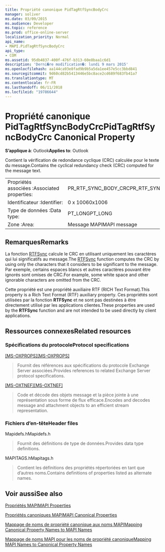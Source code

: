 ```yaml
---
title: Propriété canonique PidTagRtfSyncBodyCrc
manager: soliver
ms.date: 03/09/2015
ms.audience: Developer
ms.topic: reference
ms.prod: office-online-server
localization_priority: Normal
api_name:
- MAPI.PidTagRtfSyncBodyCrc
api_type:
- COM
ms.assetid: 95db4837-400f-476f-b313-60e8baa1c6d1
description: 'Derni�re modification�: lundi 9 mars 2015'
ms.openlocfilehash: aa144ca93e8fad9b9b5a5da1ee457e5cc3bbd841
ms.sourcegitcommit: 9d60cd82b5413446e5bc8ace2cd689f683fb41a7
ms.translationtype: MT
ms.contentlocale: fr-FR
ms.lasthandoff: 06/11/2018
ms.locfileid: "19786644"
---
```

# <a name="pidtagrtfsyncbodycrc-canonical-property"></a><span data-ttu-id="43800-103">Propriété canonique PidTagRtfSyncBodyCrc</span><span class="sxs-lookup"><span data-stu-id="43800-103">PidTagRtfSyncBodyCrc Canonical Property</span></span>

  
  
<span data-ttu-id="43800-104">**S’applique à**: Outlook</span><span class="sxs-lookup"><span data-stu-id="43800-104">**Applies to**: Outlook</span></span> 
  
<span data-ttu-id="43800-105">Contient la vérification de redondance cyclique (CRC) calculée pour le texte du message.</span><span class="sxs-lookup"><span data-stu-id="43800-105">Contains the cyclical redundancy check (CRC) computed for the message text.</span></span>
  
|||
|:-----|:-----|
|<span data-ttu-id="43800-106">Propriétés associées :</span><span class="sxs-lookup"><span data-stu-id="43800-106">Associated properties:</span></span>  <br/> |<span data-ttu-id="43800-107">PR_RTF_SYNC_BODY_CRC</span><span class="sxs-lookup"><span data-stu-id="43800-107">PR_RTF_SYNC_BODY_CRC</span></span>  <br/> |
|<span data-ttu-id="43800-108">Identificateur :</span><span class="sxs-lookup"><span data-stu-id="43800-108">Identifier:</span></span>  <br/> |<span data-ttu-id="43800-109">0 x 1006</span><span class="sxs-lookup"><span data-stu-id="43800-109">0x1006</span></span>  <br/> |
|<span data-ttu-id="43800-110">Type de données :</span><span class="sxs-lookup"><span data-stu-id="43800-110">Data type:</span></span>  <br/> |<span data-ttu-id="43800-111">PT_LONG</span><span class="sxs-lookup"><span data-stu-id="43800-111">PT_LONG</span></span>  <br/> |
|<span data-ttu-id="43800-112">Zone :</span><span class="sxs-lookup"><span data-stu-id="43800-112">Area:</span></span>  <br/> |<span data-ttu-id="43800-113">Message MAPI</span><span class="sxs-lookup"><span data-stu-id="43800-113">MAPI message</span></span>  <br/> |
   
## <a name="remarks"></a><span data-ttu-id="43800-114">Remarques</span><span class="sxs-lookup"><span data-stu-id="43800-114">Remarks</span></span>

<span data-ttu-id="43800-115">La fonction [RTFSync](rtfsync.md) calcule le CRC en utilisant uniquement les caractères qui lui significatifs au message.</span><span class="sxs-lookup"><span data-stu-id="43800-115">The [RTFSync](rtfsync.md) function computes the CRC by using only the characters that it considers to be significant to the message.</span></span> <span data-ttu-id="43800-116">Par exemple, certains espaces blancs et autres caractères pouvant être ignorés sont omises de CRC.</span><span class="sxs-lookup"><span data-stu-id="43800-116">For example, some white space and other ignorable characters are omitted from the CRC.</span></span> 
  
<span data-ttu-id="43800-117">Cette propriété est une propriété auxiliaire RTF (RICH Text Format).</span><span class="sxs-lookup"><span data-stu-id="43800-117">This property is a Rich Text Format (RTF) auxiliary property.</span></span> <span data-ttu-id="43800-118">Ces propriétés sont utilisées par la fonction **RTFSync** et ne sont pas destinées à être directement utilisé par les applications clientes.</span><span class="sxs-lookup"><span data-stu-id="43800-118">These properties are used by the **RTFSync** function and are not intended to be used directly by client applications.</span></span> 
  
## <a name="related-resources"></a><span data-ttu-id="43800-119">Ressources connexes</span><span class="sxs-lookup"><span data-stu-id="43800-119">Related resources</span></span>

### <a name="protocol-specifications"></a><span data-ttu-id="43800-120">Spécifications du protocole</span><span class="sxs-lookup"><span data-stu-id="43800-120">Protocol specifications</span></span>

<span data-ttu-id="43800-121">[[MS-OXPROPS]](http://msdn.microsoft.com/library/f6ab1613-aefe-447d-a49c-18217230b148%28Office.15%29.aspx)</span><span class="sxs-lookup"><span data-stu-id="43800-121">[[MS-OXPROPS]](http://msdn.microsoft.com/library/f6ab1613-aefe-447d-a49c-18217230b148%28Office.15%29.aspx)</span></span>
  
> <span data-ttu-id="43800-122">Fournit des références aux spécifications du protocole Exchange Server associées.</span><span class="sxs-lookup"><span data-stu-id="43800-122">Provides references to related Exchange Server protocol specifications.</span></span>
    
<span data-ttu-id="43800-123">[[MS-OXTNEF]](http://msdn.microsoft.com/library/1f0544d7-30b7-4194-b58f-adc82f3763bb%28Office.15%29.aspx)</span><span class="sxs-lookup"><span data-stu-id="43800-123">[[MS-OXTNEF]](http://msdn.microsoft.com/library/1f0544d7-30b7-4194-b58f-adc82f3763bb%28Office.15%29.aspx)</span></span>
  
> <span data-ttu-id="43800-124">Code et décode des objets message et la pièce jointe à une représentation sous forme de flux efficace.</span><span class="sxs-lookup"><span data-stu-id="43800-124">Encodes and decodes message and attachment objects to an efficient stream representation.</span></span>
    
### <a name="header-files"></a><span data-ttu-id="43800-125">Fichiers d’en-tête</span><span class="sxs-lookup"><span data-stu-id="43800-125">Header files</span></span>

<span data-ttu-id="43800-126">Mapidefs.h</span><span class="sxs-lookup"><span data-stu-id="43800-126">Mapidefs.h</span></span>
  
> <span data-ttu-id="43800-127">Fournit des définitions de type de données.</span><span class="sxs-lookup"><span data-stu-id="43800-127">Provides data type definitions.</span></span>
    
<span data-ttu-id="43800-128">MAPITAGS.h</span><span class="sxs-lookup"><span data-stu-id="43800-128">Mapitags.h</span></span>
  
> <span data-ttu-id="43800-129">Contient les définitions des propriétés répertoriées en tant que d’autres noms.</span><span class="sxs-lookup"><span data-stu-id="43800-129">Contains definitions of properties listed as alternate names.</span></span>
    
## <a name="see-also"></a><span data-ttu-id="43800-130">Voir aussi</span><span class="sxs-lookup"><span data-stu-id="43800-130">See also</span></span>



[<span data-ttu-id="43800-131">Propriétés MAPI</span><span class="sxs-lookup"><span data-stu-id="43800-131">MAPI Properties</span></span>](mapi-properties.md)
  
[<span data-ttu-id="43800-132">Propriétés canoniques MAPI</span><span class="sxs-lookup"><span data-stu-id="43800-132">MAPI Canonical Properties</span></span>](mapi-canonical-properties.md)
  
[<span data-ttu-id="43800-133">Mappage de noms de propriété canonique aux noms MAPI</span><span class="sxs-lookup"><span data-stu-id="43800-133">Mapping Canonical Property Names to MAPI Names</span></span>](mapping-canonical-property-names-to-mapi-names.md)
  
[<span data-ttu-id="43800-134">Mappage de noms MAPI pour les noms de propriété canonique</span><span class="sxs-lookup"><span data-stu-id="43800-134">Mapping MAPI Names to Canonical Property Names</span></span>](mapping-mapi-names-to-canonical-property-names.md)

